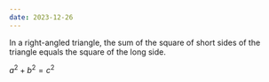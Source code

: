 ```yaml
---
date: 2023-12-26
---
```


In a right-angled triangle, the sum of the square of short sides of the triangle equals the square of the long side.

$a^2 + b^2 = c^2$
